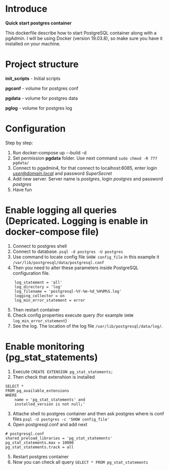 # Introduce
**Quick start postgres container**

This dockerfile describe how to start PostgreSQL container along with a pgAdmin.
I will be using Docker (version 19.03.8), so make sure you have it installed on your machine.

# Project structure
**init_scripts** - Initial scripts

**pgconf** - volume for postgres conf

**pgdata** - volume for postgres data

**pglog** - volume for postgres log

# Configuration
Step by step:
1. Run docker-compose up --build -d
2. Set permission **pgdata** folder. Use next command ```sudo chmod -R 777 pgdata/```
2. Connect to pgadmin4, for that connect to localhost:8085, enter login *user@domain.local* and password *SuperSecret*
3. Add new server. Server name is *postgres*, login *postgres* and password *postgres*
4. Have fun

# Enable logging all queries (Depricated. Logging is enable in docker-compose file)
1. Connect to postgres shell
2. Connect to database. ```psql -d postgres -U postgres```
3. Use command to locate config file ```SHOW config_file``` in this example it ```/var/lib/postgresql/data/postgresql.conf```
4. Then you need to alter these parameters inside PostgreSQL configuration file.
```
    log_statement = 'all'
    log_directory = 'log'
    log_filename = 'postgresql-%Y-%m-%d_%H%M%S.log'
    logging_collector = on
    log_min_error_statement = error
```
5. Then restart container
6. Check config properties execute query (for example ```SHOW log_min_error_statement```)
6. See the log. The location of the log file ```/var/lib/postgresql/data/log/```.

# Enable monitoring (pg_stat_statements)
1. Execute ```CREATE EXTENSION pg_stat_statements;```
2. Then check that extenshion is installed 
```
SELECT * 
FROM pg_available_extensions 
WHERE 
    name = 'pg_stat_statements' and 
    installed_version is not null;'
```
3. Attache shell to postgres container and then ask postgres where is conf files ```psql -U postgres -c 'SHOW config_file'```
4. Open postgresql.conf and add next 
```
# postgresql.conf
shared_preload_libraries = 'pg_stat_statements'
pg_stat_statements.max = 10000
pg_stat_statements.track = all
```
5. Restart postgres container
6. Now you can check all query ```SELECT * FROM pg_stat_statements```

